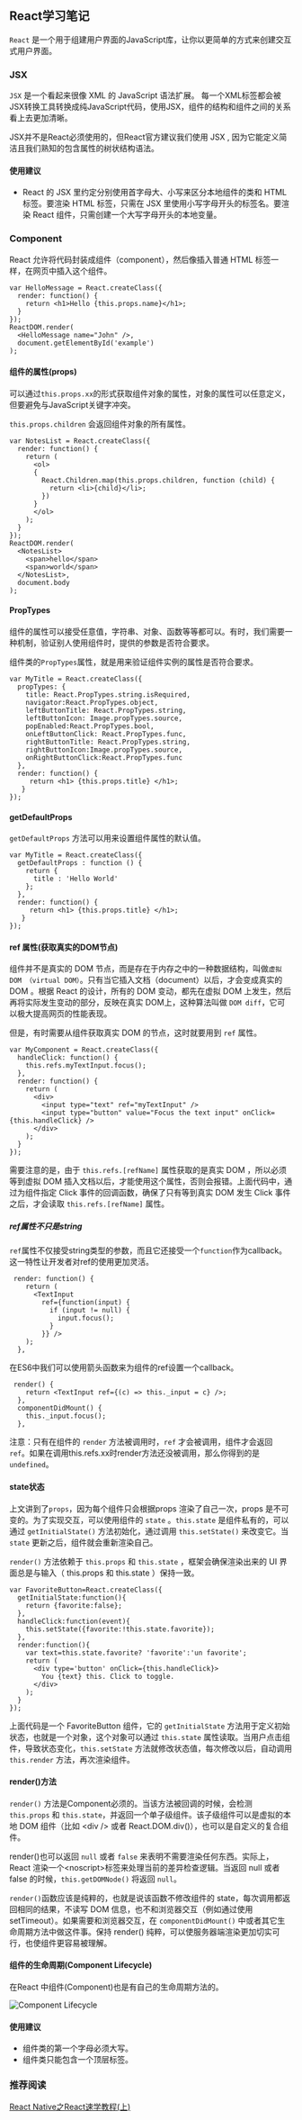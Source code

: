 ## React学习笔记
`React` 是一个用于组建用户界面的JavaScript库，让你以更简单的方式来创建交互式用户界面。

### JSX
`JSX` 是一个看起来很像 XML 的 JavaScript 语法扩展。 每一个XML标签都会被JSX转换工具转换成纯JavaScript代码，使用JSX，组件的结构和组件之间的关系看上去更加清晰。

JSX并不是React必须使用的，但React官方建议我们使用 JSX , 因为它能定义简洁且我们熟知的包含属性的树状结构语法。

#### 使用建议
* React 的 JSX 里约定分别使用首字母大、小写来区分本地组件的类和 HTML 标签。要渲染 HTML 标签，只需在 JSX 里使用小写字母开头的标签名。要渲染 React 组件，只需创建一个大写字母开头的本地变量。

### Component
React 允许将代码封装成组件（component），然后像插入普通 HTML 标签一样，在网页中插入这个组件。
~~~
var HelloMessage = React.createClass({
  render: function() {
    return <h1>Hello {this.props.name}</h1>;
  }
});
ReactDOM.render(
  <HelloMessage name="John" />,
  document.getElementById('example')
);
~~~

#### 组件的属性(props)
可以通过`this.props.xx`的形式获取组件对象的属性，对象的属性可以任意定义，但要避免与JavaScript关键字冲突。

`this.props.children` 会返回组件对象的所有属性。
~~~
var NotesList = React.createClass({
  render: function() {
    return (
      <ol>
      {
        React.Children.map(this.props.children, function (child) {
          return <li>{child}</li>;
        })
      }
      </ol>
    );
  }
});
ReactDOM.render(
  <NotesList>
    <span>hello</span>
    <span>world</span>
  </NotesList>,
  document.body
);
~~~

#### PropTypes
组件的属性可以接受任意值，字符串、对象、函数等等都可以。有时，我们需要一种机制，验证别人使用组件时，提供的参数是否符合要求。

组件类的`PropTypes`属性，就是用来验证组件实例的属性是否符合要求。
~~~
var MyTitle = React.createClass({
  propTypes: {
    title: React.PropTypes.string.isRequired,
    navigator:React.PropTypes.object,
    leftButtonTitle: React.PropTypes.string,
    leftButtonIcon: Image.propTypes.source,
    popEnabled:React.PropTypes.bool,
    onLeftButtonClick: React.PropTypes.func,
    rightButtonTitle: React.PropTypes.string,
    rightButtonIcon:Image.propTypes.source,
    onRightButtonClick:React.PropTypes.func
  },
  render: function() {
     return <h1> {this.props.title} </h1>;
   }
});
~~~

#### getDefaultProps
`getDefaultProps` 方法可以用来设置组件属性的默认值。
~~~
var MyTitle = React.createClass({
  getDefaultProps : function () {
    return {
      title : 'Hello World'
    };
  },
  render: function() {
     return <h1> {this.props.title} </h1>;
   }
});
~~~

#### ref 属性(获取真实的DOM节点)
组件并不是真实的 DOM 节点，而是存在于内存之中的一种数据结构，叫做`虚拟 DOM （virtual DOM）`。只有当它插入文档（document）以后，才会变成真实的 DOM 。根据 React 的设计，所有的 DOM 变动，都先在虚拟 DOM 上发生，然后再将实际发生变动的部分，反映在真实 DOM上，这种算法叫做 `DOM diff`，它可以极大提高网页的性能表现。

但是，有时需要从组件获取真实 DOM 的节点，这时就要用到 `ref` 属性。
~~~
var MyComponent = React.createClass({
  handleClick: function() {
    this.refs.myTextInput.focus();
  },
  render: function() {
    return (
      <div>
        <input type="text" ref="myTextInput" />
        <input type="button" value="Focus the text input" onClick={this.handleClick} />
      </div>
    );
  }
});
~~~
需要注意的是，由于 `this.refs.[refName]` 属性获取的是真实 DOM ，所以必须等到虚拟 DOM 插入文档以后，才能使用这个属性，否则会报错。上面代码中，通过为组件指定 Click 事件的回调函数，确保了只有等到真实 DOM 发生 Click 事件之后，才会读取 `this.refs.[refName]` 属性。

##### ref属性不只是string
`ref`属性不仅接受string类型的参数，而且它还接受一个`function`作为callback。这一特性让开发者对ref的使用更加灵活。
~~~
 render: function() {
    return (
      <TextInput
        ref={function(input) {
          if (input != null) {
            input.focus();
          }
        }} />
    );
  },
~~~
在ES6中我们可以使用箭头函数来为组件的ref设置一个callback。
~~~
 render() {
    return <TextInput ref={(c) => this._input = c} />;
  },
  componentDidMount() {
    this._input.focus();
  },
~~~
注意：只有在组件的 `render` 方法被调用时，`ref` 才会被调用，组件才会返回 `ref`。如果在调用this.refs.xx时render方法还没被调用，那么你得到的是 `undefined`。

#### state状态
上文讲到了`props`，因为每个组件只会根据props 渲染了自己一次，props 是不可变的。为了实现交互，可以使用组件的 `state` 。`this.state` 是组件私有的，可以通过 `getInitialState()` 方法初始化，通过调用 `this.setState()` 来改变它。当 `state` 更新之后，组件就会重新渲染自己。

`render()` 方法依赖于 `this.props` 和 `this.state` ，框架会确保渲染出来的 UI 界面总是与输入（ this.props 和 this.state ）保持一致。
~~~
var FavoriteButton=React.createClass({
  getInitialState:function(){
    return {favorite:false};
  },
  handleClick:function(event){
    this.setState({favorite:!this.state.favorite});
  },
  render:function(){
    var text=this.state.favorite? 'favorite':'un favorite';
    return (
      <div type='button' onClick={this.handleClick}>
        You {text} this. Click to toggle.
      </div>
    );
  }
});
~~~
上面代码是一个 FavoriteButton 组件，它的 `getInitialState` 方法用于定义初始状态，也就是一个对象，这个对象可以通过 `this.state` 属性读取。当用户点击组件，导致状态变化，`this.setState` 方法就修改状态值，每次修改以后，自动调用 `this.render` 方法，再次渲染组件。

#### render()方法
`render()` 方法是Component必须的。当该方法被回调的时候，会检测 `this.props` 和 `this.state`，并返回一个单子级组件。该子级组件可以是虚拟的本地 DOM 组件（比如 \<div \/> 或者 React.DOM.div()），也可以是自定义的复合组件。

render()也可以返回 `null` 或者 `false` 来表明不需要渲染任何东西。实际上，React 渲染一个\<noscript\>标签来处理当前的差异检查逻辑。当返回 null 或者 false 的时候，`this.getDOMNode()` 将返回 `null`。

`render()`函数应该是纯粹的，也就是说该函数不修改组件的 state，每次调用都返回相同的结果，不读写 DOM 信息，也不和浏览器交互（例如通过使用 setTimeout）。如果需要和浏览器交互，在 `componentDidMount()` 中或者其它生命周期方法中做这件事。保持 render() 纯粹，可以使服务器端渲染更加切实可行，也使组件更容易被理解。

#### 组件的生命周期(Component Lifecycle)
在React 中组件(Component)也是有自己的生命周期方法的。

![Component Lifecycle](https://github.com/huangxubo23/Front-end-developer/blob/master/React/images/01-component-lifecycle.jpg)

#### 使用建议
* 组件类的第一个字母必须大写。
* 组件类只能包含一个顶层标签。

### 推荐阅读
[React Native之React速学教程(上)](https://github.com/crazycodeboy/RNStudyNotes/blob/master/React%20Native%E4%B9%8BReact%E9%80%9F%E5%AD%A6%E6%95%99%E7%A8%8B/React%20Native%E4%B9%8BReact%E9%80%9F%E5%AD%A6%E6%95%99%E7%A8%8B%20(%E4%B8%8A).md)